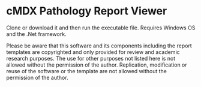 # cMDX Pathology Report Viewer
Clone or download it and then run the executable file. Requires Windows OS and the .Net framework.

Please be aware that this software and its components including the report templates are copyrighted and only provided for review and academic research purposes. The use for other purposes not listed here is not allowed without the permission of the author. Replication, modification or reuse of the software or the template are not allowed without the permission of the author.
